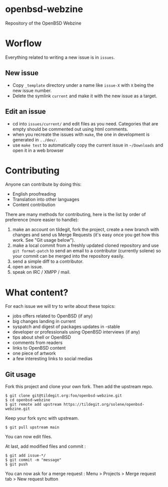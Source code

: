 # openbsd-webzine

Repository of the OpenBSD Webzine

# Worflow

Everything related to writing a new issue is in `issues`.

## New issue

- Copy `_template` directory under a name like `issue-X` with `X` being the new issue number.
- Delete the symlink `current` and make it with the new issue as a target.

## Edit an issue

- cd into `issues/current/` and edit files as you need.  Categories that are empty should be commented out using html comments.
- when you recreate the issues with `make`, the one in development is generated in `../dev/`.
- use `make test` to automatically copy the current issue in `~/Downloads` and open it in a web browser

# Contributing

Anyone can contribute by doing this:

- English proofreading
- Translation into other languages
- Content contribution

There are many methods for contributing, here is the list by order of preference (more easier to handle):

1. make an account on tildegit, fork the project, create a new branch with changes and send us Merge Requests (it's easy once you get how this work. See "Git usage below").
2. make a local commit from a freshly updated cloned repository and use `git format-patch` to send an email to a contributor (currently solene) so your commit can be merged into the repository easily.
3. send a simple diff to a contributor.
4. open an issue.
5. speak on IRC / XMPP / mail.

# What content?

For each issue we will try to write about these topics:

- jobs offers related to OpenBSD (if any)
- big changes landing in current
- syspatch and digest of packages updates in -stable
- developer or professionals using OpenBSD interviews (if any)
- tips about shell or OpenBSD
- comments from readers
- links to OpenBSD content
- one piece of artwork
- a few interesting links to social medias

## Git usage

Fork this project and clone your own fork.
Then add the upstream repo.

```
$ git clone git@tildegit.org:foo/openbsd-webzine.git
$ cd openbsd-webzine
$ git remote add upstream https://tildegit.org/solene/openbsd-webzine.git
```

Keep your fork sync with upstream.

```
$ git pull upstream main
```

You can now edit files.

At last, add modified files and commit : 

```
$ git add issue-*/
$ git commit -m "message"
$ git push
```

You can now ask for a merge request : 
Menu > Projects > Merge request tab > New request button
